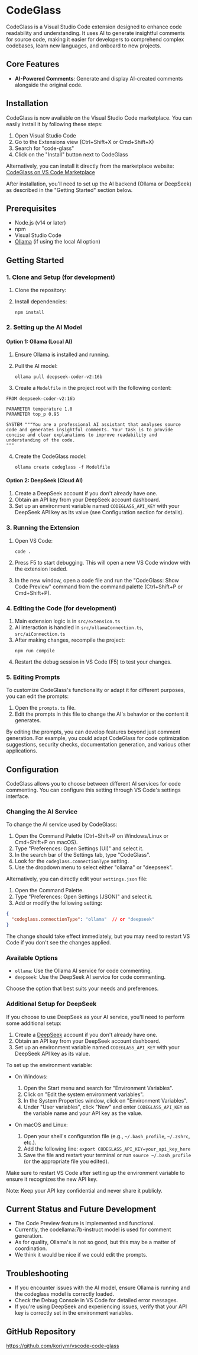 # CodeGlass

CodeGlass is a Visual Studio Code extension designed to enhance code readability and understanding. It uses AI to generate insightful comments for source code, making it easier for developers to comprehend complex codebases, learn new languages, and onboard to new projects.

## Core Features

- **AI-Powered Comments**: Generate and display AI-created comments alongside the original code.

## Installation

CodeGlass is now available on the Visual Studio Code marketplace. You can easily install it by following these steps:

1. Open Visual Studio Code
2. Go to the Extensions view (Ctrl+Shift+X or Cmd+Shift+X)
3. Search for "code-glass"
4. Click on the "Install" button next to CodeGlass

Alternatively, you can install it directly from the marketplace website: [CodeGlass on VS Code Marketplace](https://github.com/koriym/vscode-code-glass)

After installation, you'll need to set up the AI backend (Ollama or DeepSeek) as described in the "Getting Started" section below.

## Prerequisites

- Node.js (v14 or later)
- npm
- Visual Studio Code
- [Ollama](https://ollama.ai/) (if using the local AI option)

## Getting Started

### 1. Clone and Setup (for development)

1. Clone the repository:

2. Install dependencies:
   ```
   npm install
   ```

### 2. Setting up the AI Model

#### Option 1: Ollama (Local AI)

1. Ensure Ollama is installed and running.

2. Pull the AI model:

   ```
   ollama pull deepseek-coder-v2:16b
   ```

3. Create a `Modelfile` in the project root with the following content:

```
FROM deepseek-coder-v2:16b

PARAMETER temperature 1.0
PARAMETER top_p 0.95

SYSTEM """You are a professional AI assistant that analyses source code and generates insightful comments. Your task is to provide concise and clear explanations to improve readability and understanding of the code. 
"""
```

4. Create the CodeGlass model:
   ```
   ollama create codeglass -f Modelfile
   ```

#### Option 2: DeepSeek (Cloud AI)

1. Create a DeepSeek account if you don't already have one.
2. Obtain an API key from your DeepSeek account dashboard.
3. Set up an environment variable named `CODEGLASS_API_KEY` with your DeepSeek API key as its value (see Configuration section for details).

### 3. Running the Extension

1. Open VS Code:
   ```
   code .
   ```

2. Press F5 to start debugging. This will open a new VS Code window with the extension loaded.

3. In the new window, open a code file and run the "CodeGlass: Show Code Preview" command from the command palette (Ctrl+Shift+P or Cmd+Shift+P).

### 4. Editing the Code (for development)

1. Main extension logic is in `src/extension.ts`
2. AI interaction is handled in `src/ollamaConnection.ts`, `src/aiConnection.ts`
3. After making changes, recompile the project:
   ```
   npm run compile
   ```
4. Restart the debug session in VS Code (F5) to test your changes.

### 5. Editing Prompts

To customize CodeGlass's functionality or adapt it for different purposes, you can edit the prompts:

1. Open the `prompts.ts` file.
2. Edit the prompts in this file to change the AI's behavior or the content it generates.

By editing the prompts, you can develop features beyond just comment generation. For example, you could adapt CodeGlass for code optimization suggestions, security checks, documentation generation, and various other applications.

## Configuration

CodeGlass allows you to choose between different AI services for code commenting. You can configure this setting through VS Code's settings interface.


### Changing the AI Service

To change the AI service used by CodeGlass:

1. Open the Command Palette (Ctrl+Shift+P on Windows/Linux or Cmd+Shift+P on macOS).
2. Type "Preferences: Open Settings (UI)" and select it.
3. In the search bar of the Settings tab, type "CodeGlass".
4. Look for the `codeglass.connectionType` setting.
5. Use the dropdown menu to select either "ollama" or "deepseek".

Alternatively, you can directly edit your `settings.json` file:

1. Open the Command Palette.
2. Type "Preferences: Open Settings (JSON)" and select it.
3. Add or modify the following setting:

```json
{
  "codeglass.connectionType": "ollama"  // or "deepseek"
}
```

The change should take effect immediately, but you may need to restart VS Code if you don't see the changes applied.

### Available Options

- `ollama`: Use the Ollama AI service for code commenting.
- `deepseek`: Use the DeepSeek AI service for code commenting.

Choose the option that best suits your needs and preferences.

### Additional Setup for DeepSeek

If you choose to use DeepSeek as your AI service, you'll need to perform some additional setup:

1. Create a [DeepSeek](https://www.deepseek.com/) account if you don't already have one.
2. Obtain an API key from your DeepSeek account dashboard.
3. Set up an environment variable named `CODEGLASS_API_KEY` with your DeepSeek API key as its value.

To set up the environment variable:

- On Windows:
    1. Open the Start menu and search for "Environment Variables".
    2. Click on "Edit the system environment variables".
    3. In the System Properties window, click on "Environment Variables".
    4. Under "User variables", click "New" and enter `CODEGLASS_API_KEY` as the variable name and your API key as the value.

- On macOS and Linux:
    1. Open your shell's configuration file (e.g., `~/.bash_profile`, `~/.zshrc`, etc.).
    2. Add the following line: `export CODEGLASS_API_KEY=your_api_key_here`
    3. Save the file and restart your terminal or run `source ~/.bash_profile` (or the appropriate file you edited).

Make sure to restart VS Code after setting up the environment variable to ensure it recognizes the new API key.

Note: Keep your API key confidential and never share it publicly.

## Current Status and Future Development

- The Code Preview feature is implemented and functional.
- Currently, the codellama:7b-instruct model is used for comment generation.
- As for quality, Ollama's is not so good, but this may be a matter of coordination.
- We think it would be nice if we could edit the prompts.

## Troubleshooting

- If you encounter issues with the AI model, ensure Ollama is running and the codeglass model is correctly loaded.
- Check the Debug Console in VS Code for detailed error messages.
- If you're using DeepSeek and experiencing issues, verify that your API key is correctly set in the environment variables.

## GitHub Repository

https://github.com/koriym/vscode-code-glass
